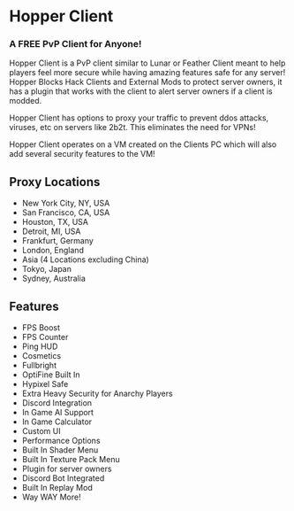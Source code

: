 # Hopper Client
### A FREE PvP Client for Anyone!

Hopper Client is a PvP client similar to Lunar or Feather Client meant to help players feel more secure while having amazing features safe for any server!
Hopper Blocks Hack Clients and External Mods to protect server owners, it has a plugin that works with the client to alert server owners if a client is modded.

Hopper Client has options to proxy your traffic to prevent ddos attacks, viruses, etc on servers like 2b2t. This eliminates the need for VPNs!

Hopper Client operates on a VM created on the Clients PC which will also add several security features to the VM!

## Proxy Locations
- New York City, NY, USA
- San Francisco, CA, USA
- Houston, TX, USA
- Detroit, MI, USA
- Frankfurt, Germany
- London, England
- Asia (4 Locations excluding China)
- Tokyo, Japan
- Sydney, Australia

## Features
- FPS Boost
- FPS Counter
- Ping HUD
- Cosmetics
- Fullbright
- OptiFine Built In
- Hypixel Safe
- Extra Heavy Security for Anarchy Players
- Discord Integration
- In Game AI Support
- In Game Calculator
- Custom UI
- Performance Options
- Built In Shader Menu
- Built In Texture Pack Menu
- Plugin for server owners
- Discord Bot Integrated
- Built In Replay Mod
- Way WAY More!
